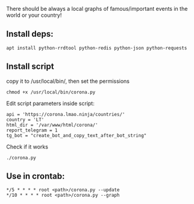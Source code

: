 There should be always a local graphs of famous/important events in the world or your country!

[logo]:https://raw.githubusercontent.com/e1z0/corona-rrdtool/master/img/metrics-daily.png  "Graph"

## Install deps: 
``
apt install python-rrdtool python-redis python-json python-requests
``

## Install script

copy it to /usr/local/bin/, then set the permissions
```
chmod +x /usr/local/bin/corona.py
```

Edit script parameters inside script:
```
api = 'https://corona.lmao.ninja/countries/'
country = 'LT'
html_dir = '/var/www/html/corona/'
report_telegram = 1
tg_bot = "create_bot_and_copy_text_after_bot_string"
```

Check if it works
```
./corona.py 
```


## Use in crontab:
```
*/5 * * * * root <path>/corona.py --update
*/10 * * * * root <path>/corona.py --graph
```
